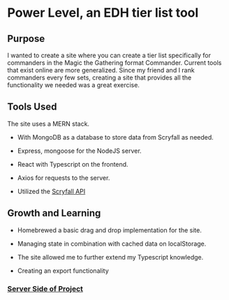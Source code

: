 # Power Level, an EDH tier list tool

## Purpose

I wanted to create a site where you can create a tier list specifically for commanders in the Magic the Gathering format Commander. Current tools that exist online are more generalized. Since my friend and I rank commanders every few sets, creating a site that provides all the functionality we needed was a great exercise.

## Tools Used

The site uses a MERN stack.

- With MongoDB as a database to store data from Scryfall as needed.

- Express, mongoose for the NodeJS server.

- React with Typescript on the frontend.

- Axios for requests to the server.

- Utilized the [Scryfall API](https://scryfall.com/docs/api)

## Growth and Learning

- Homebrewed a basic drag and drop implementation for the site.

- Managing state in combination with cached data on localStorage.

- The site allowed me to further extend my Typescript knowledge.

- Creating an export functionality

### [Server Side of Project](https://github.com/Adam-Crockett/edh_tier_list_server)
